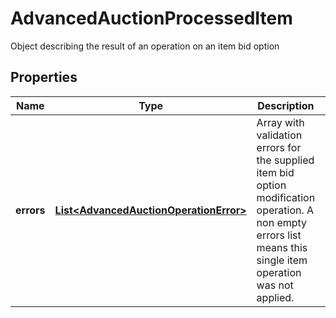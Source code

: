 

# AdvancedAuctionProcessedItem

Object describing the result of an operation on an item bid option

## Properties

| Name | Type | Description | Notes |
|------------ | ------------- | ------------- | -------------|
|**errors** | [**List&lt;AdvancedAuctionOperationError&gt;**](AdvancedAuctionOperationError.md) | Array with validation errors for the supplied item bid option modification operation. A non empty errors list means this single item operation was not applied. |  [optional] |



